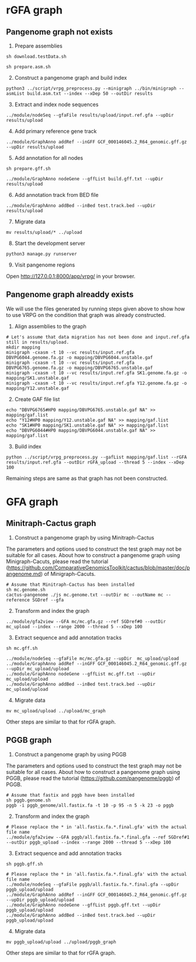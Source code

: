 
# rGFA graph  
## Pangenome graph not exists  

1. Prepare assemblies 

```
sh download.testData.sh

sh prepare.asm.sh
```
2. Construct a pangenome graph and build index  

```
python3 ../script/vrpg_preprocess.py --minigraph ../bin/minigraph --asmList build.asm.txt --index --xDep 50 --outDir results
```
3. Extract and index node sequences  
```
../module/nodeSeq --gfaFile results/upload/input.ref.gfa --upDir  results/upload
```
4. Add primary reference gene track  

```
../module/GraphAnno addRef --inGFF GCF_000146045.2_R64_genomic.gff.gz --upDir results/upload
```

5. Add annotation for all nodes  
```
sh prepare.gff.sh

../module/GraphAnno nodeGene --gffList build.gff.txt --upDir results/upload
```

6. Add annotation track from BED file  
```
../module/GraphAnno addBed --inBed test.track.bed --upDir results/upload
```

7. Migrate data  
```
mv results/upload/* ../upload
```

8. Start the development server  

```
python3 manage.py runserver
```
9. Visit pangenome regions  

Open http://127.0.0.1:8000/app/vrpg/ in your browser.    

## Pangenome graph alreaddy exists  

We will use the files generated by running steps given above to show how to use VRPG on the condition that graph was already constructed.  

1. Align assemblies to the graph

```
# Let's assume that data migration has not been done and input.ref.gfa still in results/upload.
mkdir mapping
minigraph -cxasm -t 10 --vc results/input.ref.gfa DBVPG6044.genome.fa.gz -o mapping/DBVPG6044.unstable.gaf
minigraph -cxasm -t 10 --vc results/input.ref.gfa DBVPG6765.genome.fa.gz -o mapping/DBVPG6765.unstable.gaf
minigraph -cxasm -t 10 --vc results/input.ref.gfa SK1.genome.fa.gz -o mapping/SK1.unstable.gaf
minigraph -cxasm -t 10 --vc results/input.ref.gfa Y12.genome.fa.gz -o mapping/Y12.unstable.gaf

```
2. Create GAF file list  

```
echo "DBVPG6765#HP0 mapping/DBVPG6765.unstable.gaf NA" >> mapping/gaf.list
echo "Y12#HP0 mapping/Y12.unstable.gaf NA" >> mapping/gaf.list
echo "SK1#HP0 mapping/SK1.unstable.gaf NA" >> mapping/gaf.list
echo "DBVPG6044#HP0 mapping/DBVPG6044.unstable.gaf NA" >> mapping/gaf.list
```

3. Build index

```
python ../script/vrpg_preprocess.py --gafList mapping/gaf.list --rGFA results/input.ref.gfa --outDir rGFA_upload --thread 5 --index --xDep 100
```

Remaining steps are same as that graph has not been constructed.  
 
# GFA graph  
## Minitraph-Cactus graph  
1.	Construct a pangenome graph by using Minitraph-Cactus  

The parameters and options used to construct the test graph may not be suitable for all cases. About how to construct a pangenome graph using Minigraph-Cacuts, please read the tutorial (https://github.com/ComparativeGenomicsToolkit/cactus/blob/master/doc/pangenome.md) of Minigraph-Cacuts.

```
# Assume that Minitraph-Cactus has been installed
sh mc.genome.sh
cactus-pangenome ./js mc.genome.txt --outDir mc --outName mc --reference SGDref --gfa

```

2. Transform and index the graph  

```
../module/gfa2view --GFA mc/mc.gfa.gz --ref SGDref#0 --outDir mc_upload --index --range 2000 --thread 5 --xDep 100

```

3. Extract sequence and add annotation tracks

```
sh mc.gff.sh

../module/nodeSeq --gfaFile mc/mc.gfa.gz --upDir  mc_upload/upload
../module/GraphAnno addRef --inGFF GCF_000146045.2_R64_genomic.gff.gz --upDir mc_upload/upload
../module/GraphAnno nodeGene --gffList mc.gff.txt --upDir mc_upload/upload
../module/GraphAnno addBed --inBed test.track.bed --upDir mc_upload/upload

```

4. Migrate data

```
mv mc_upload/upload ../upload/mc_graph
```

Other steps are similar to that for rGFA graph.  

## PGGB graph  

1. Construct a pangenome graph by using PGGB  

The parameters and options used to construct the test graph may not be suitable for all cases. About how to construct a pangenome graph using PGGB, please read the tutorial (https://github.com/pangenome/pggb) of PGGB.

```
# Assume that fastix and pggb have been installed
sh pggb.genome.sh
pggb -i pggb_genome/all.fastix.fa -t 10 -p 95 -n 5 -k 23 -o pggb

```
2. Transform and index the graph  

```
# Please replace the * in 'all.fastix.fa.*.final.gfa' with the actual file name
../module/gfa2view --GFA pggb/all.fastix.fa.*.final.gfa --ref SGDref#1 --outDir pggb_upload --index --range 2000 --thread 5 --xDep 100

```

3. Extract sequence and add annotation tracks

```
sh pggb.gff.sh

# Please replace the * in 'all.fastix.fa.*.final.gfa' with the actual file name
../module/nodeSeq --gfaFile pggb/all.fastix.fa.*.final.gfa --upDir pggb_upload/upload
../module/GraphAnno addRef --inGFF GCF_000146045.2_R64_genomic.gff.gz --upDir pggb_upload/upload
../module/GraphAnno nodeGene --gffList pggb.gff.txt --upDir pggb_upload/upload
../module/GraphAnno addBed --inBed test.track.bed --upDir pggb_upload/upload
```

4. Migrate data  

```  
mv pggb_upload/upload ../upload/pggb_graph
```

Other steps are similar to that for rGFA graph.  






